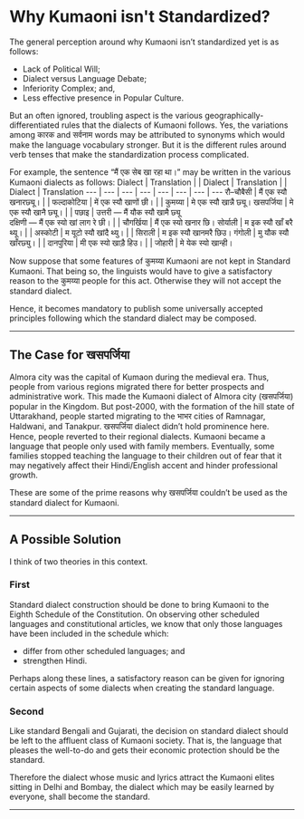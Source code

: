 # Why Kumaoni isn't Standardized?
The general perception around why Kumaoni isn’t standardized yet is as follows:

* Lack of Political Will;
* Dialect versus Language Debate;
* Inferiority Complex; and,
* Less effective presence in Popular Culture.

But an often ignored, troubling aspect is the various geographically-differentiated rules that the dialects of Kumaoni follows. Yes, the variations among कारक and सर्वनाम words may be attributed to synonyms which would make the language vocabulary stronger. But it is the different rules around verb tenses that make the standardization process complicated.

For example, the sentence “मैं एक सेब खा रहा था।” may be written in the various Kumaoni dialects as follows:
Dialect | Translation | | Dialect | Translation | | Dialect | Translation
--- | --- | --- | --- | --- | --- | --- | ---
रौ–चौबैसी | मैं एक स्यौ खनारछ्यू। | | फल्दाकोटिया | में एक स्यौ खाणों छी। | | कुमय्या | मे एक स्यौ खान्नै छ्यू।
खसपर्जिया | मे एक स्यौ खानै छ्यू। | | पछाइ | उत्तरी — मैं यौक स्यौ खामै छ्यू<br>दक्षिणी — मैं एक स्यो खां लाग रे छी। | | चौगर्खिया | मैं एक स्यो खनार छि।
सोर्याली | म इक स्यौ खाँ बरै थ्यू। | | अस्कोटी | म यूटो स्यौ खांदै थ्यु। | | सिराली | म इक स्यौ खानमरै छिउ।
गंगोली | मु यौक स्यौ खाँरछ्यु। | | दानपुरिया | मी एक स्यो खाड़ै हिउ। | | जोहारी | मे येक स्यो खान्ही।

Now suppose that some features of कुमय्या Kumaoni are not kept in Standard Kumaoni. That being so, the linguists would have to give a satisfactory reason to the कुमय्या people for this act. Otherwise they will not accept the standard dialect.

Hence, it becomes mandatory to publish some universally accepted principles following which the standard dialect may be composed.

---

## The Case for खसपर्जिया
Almora city was the capital of Kumaon during the medieval era. Thus, people from various regions migrated there for better prospects and administrative work. This made the Kumaoni dialect of Almora city (खसपर्जिया) popular in the Kingdom. But post-2000, with the formation of the hill state of Uttarakhand, people started migrating to the भाभर cities of Ramnagar, Haldwani, and Tanakpur. खसपर्जिया dialect didn’t hold prominence here. Hence, people reverted to their regional dialects. Kumaoni became a language that people only used with family members. Eventually, some families stopped teaching the language to their children out of fear that it may negatively affect their Hindi/English accent and hinder professional growth.

These are some of the prime reasons why खसपर्जिया couldn’t be used as the standard dialect for Kumaoni.

---

## A Possible Solution
I think of two theories in this context.

### First
Standard dialect construction should be done to bring Kumaoni to the Eighth Schedule of the Constitution. On observing other scheduled languages and constitutional articles, we know that only those languages have been included in the schedule which:
* differ from other scheduled languages; and
* strengthen Hindi.

Perhaps along these lines, a satisfactory reason can be given for ignoring certain aspects of some dialects when creating the standard language.

### Second
Like standard Bengali and Gujarati, the decision on standard dialect should be left to the affluent class of Kumaoni society. That is, the language that pleases the well-to-do and gets their economic protection should be the standard.

Therefore the dialect whose music and lyrics attract the Kumaoni elites sitting in Delhi and Bombay, the dialect which may be easily learned by everyone, shall become the standard.

---